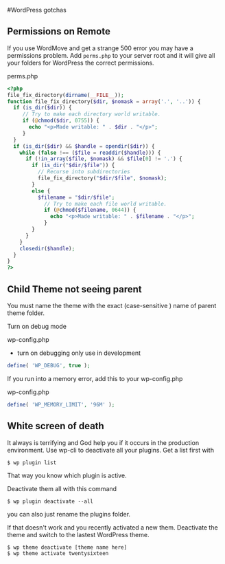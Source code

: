 #WordPress gotchas

## Permissions on Remote

If you use WordMove and get a strange 500 error you may have a permissions problem. Add `perms.php` to your server root and it will give all your folders for WordPress the correct permissions.

perms.php

```php
<?php
file_fix_directory(dirname(__FILE__));
function file_fix_directory($dir, $nomask = array('.', '..')) {
  if (is_dir($dir)) {
     // Try to make each directory world writable.
     if (@chmod($dir, 0755)) {
       echo "<p>Made writable: " . $dir . "</p>";
     }
  }
  if (is_dir($dir) && $handle = opendir($dir)) {
    while (false !== ($file = readdir($handle))) {
      if (!in_array($file, $nomask) && $file[0] != '.') {
        if (is_dir("$dir/$file")) {
          // Recurse into subdirectories
          file_fix_directory("$dir/$file", $nomask);
        }
        else {
          $filename = "$dir/$file";
            // Try to make each file world writable.
            if (@chmod($filename, 0644)) {
              echo "<p>Made writable: " . $filename . "</p>";
            }
        }
      }
    }
    closedir($handle);
  }
}
?>
```

## Child Theme not seeing parent
You must name the theme with the exact (case-sensitive ) name of parent theme folder.

Turn on debug mode

wp-config.php

* turn on debugging only use in development 

```php
define( 'WP_DEBUG', true );
```

If you run into a memory error, add this to your wp-config.php

wp-config.php

```php
define( 'WP_MEMORY_LIMIT', '96M' );
```

## White screen of death
It always is terrifying and God help you if it occurs in the production environment.
Use wp-cli to deactivate all your plugins. Get a list first with

```
$ wp plugin list
```

That way you know which plugin is active.

Deactivate them all with this command

```
$ wp plugin deactivate --all
```

you can also just rename the plugins folder.

If that doesn't work and you recently activated a new them. Deactivate the theme and switch to the lastest WordPress theme.

```
$ wp theme deactivate [theme name here]
$ wp theme activate twentysixteen
```
